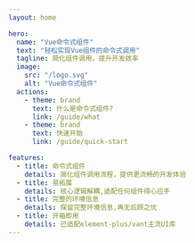 ```yaml
---
layout: home

hero:
  name: "Vue命令式组件"
  text: "轻松实现Vue组件的命令式调用"
  tagline: 简化组件调用，提升开发效率
  image:
    src: "/logo.svg"
    alt: "Vue命令式组件"
  actions:
    - theme: brand
      text: 什么是命令式组件?
      link: /guide/what
    - theme: brand
      text: 快速开始
      link: /guide/quick-start

features:
  - title: 命令式组件
    details: 简化组件调用流程，提供更流畅的开发体验
  - title: 易拓展
    details: 核心逻辑解耦,适配任何组件得心应手
  - title: 完整的环境信息
    details: 保留完整环境信息,再无后顾之忧
  - title: 开箱即用
    details: 已适配element-plus/vant主流UI库
---
```

